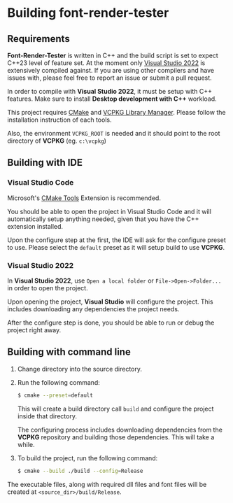 # Building font-render-tester

## Requirements

__Font-Render-Tester__ is written in C++ and the build script is set to expect C++23 level of feature set.  At the moment only [Visual Studio 2022](https://visualstudio.microsoft.com/) is extensively compiled against. If you are using other compilers and have issues with, please feel free to report an issue or submit a pull request.

In order to compile with __Visual Studio 2022__, it must be setup with C++ features. Make sure to install __Desktop development with C++__ workload.

This project requires [CMake](https://cmake.org/) and [VCPKG Library Manager](https://github.com/microsoft/vcpkg). Please follow the installation instruction of each tools.

Also, the environment `VCPKG_ROOT` is needed and it should point to the root directory of __VCPKG__ (eg. `c:\vcpkg`)

## Building with IDE

### Visual Studio Code
Microsoft's [CMake Tools](https://marketplace.visualstudio.com/items?itemName=ms-vscode.cmake-tools) Extension is recommended.

You should be able to open the project in Visual Studio Code and it will automatically setup anything needed, given that you have the C++ extension installed. 

Upon the configure step at the first, the IDE will ask for the configure preset to use. Please select the `default` preset as it will setup build to use __VCPKG__. 

### Visual Studio 2022

In __Visual Studio 2022__, use `Open a local folder` or `File->Open->Folder...` in order to open the project.

Upon opening the project, __Visual Studio__ will configure the project. This includes downloading any dependencies the project needs. 

After the configure step is done, you should be able to run or debug the project right away.

## Building with command line

1. Change directory into the source directory.
2. Run the following command:
   ```sh
   $ cmake --preset=default
   ```
   This will create a build directory call `build` and configure the project inside that directory. 
   
   The configuring process includes downloading dependencies from the __VCPKG__ repository and building those dependencies. This will take a while.
3. To build the project, run the following command:
    ```sh
    $ cmake --build ./build --config=Release
    ```

The executable files, along with required dll files and font files will be created at `<source_dir>/build/Release`.
    